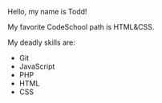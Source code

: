 Hello, my name is Todd!

My favorite CodeSchool path is HTML&CSS.

My deadly skills are:

* Git 
* JavaScript
* PHP
* HTML
* CSS
